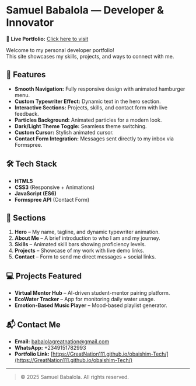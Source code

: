 # Samuel Babalola — Developer & Innovator

🚀 **Live Portfolio:** [Click here to visit](https://GreatNation111.github.io/obaishim-Tech/)

Welcome to my personal developer portfolio!  
This site showcases my skills, projects, and ways to connect with me.

## 📌 Features
- **Smooth Navigation:** Fully responsive design with animated hamburger menu.
- **Custom Typewriter Effect:** Dynamic text in the hero section.
- **Interactive Sections:** Projects, skills, and contact form with live feedback.
- **Particles Background:** Animated particles for a modern look.
- **Dark/Light Theme Toggle:** Seamless theme switching.
- **Custom Cursor:** Stylish animated cursor.
- **Contact Form Integration:** Messages sent directly to my inbox via Formspree.

## 🛠️ Tech Stack
- **HTML5**  
- **CSS3** (Responsive + Animations)  
- **JavaScript (ES6)**  
- **Formspree API** (Contact Form)  

## 📂 Sections
1. **Hero** – My name, tagline, and dynamic typewriter animation.  
2. **About Me** – A brief introduction to who I am and my journey.  
3. **Skills** – Animated skill bars showing proficiency levels.  
4. **Projects** – Showcase of my work with live demo links.  
5. **Contact** – Form to send me direct messages + social links.

## 💻 Projects Featured
- **Virtual Mentor Hub** – AI-driven student-mentor pairing platform.  
- **EcoWater Tracker** – App for monitoring daily water usage.  
- **Emotion-Based Music Player** – Mood-based playlist generator.

## 📬 Contact Me
- **Email:** babalolagreatnation@gmail.com  
- **WhatsApp:** +2349151782993  
- **Portfolio Link:** [https://GreatNation111.github.io/obaishim-Tech/](https://GreatNation111.github.io/obaishim-Tech/)

---

> © 2025 Samuel Babalola. All rights reserved.
